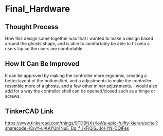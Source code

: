 # Final_Hardware

## Thought Process
How this design came together was that i wanted to make a design based around the ghosts shape, and is able to comfortably be able to fit onto a users lap so the users are comfortable.

## How It Can Be Improved
It can be approved by making the controller more ergonmic, creating a better layout of the buttons/led, and a adjustments to make the controller resemble more of a ghosts, and a few other minor adjustments. I would also add for a way the controller shell can be opened/closed such as a hinge or screws.

## TinkerCAD Link
https://www.tinkercad.com/things/9TDBNXsKoWa-epic-fulffy-kieran/editel?sharecode=KxyY-ujAAYUn1NuE_Dg_f_jkFjQiSJJoI-YN-DQIFes


